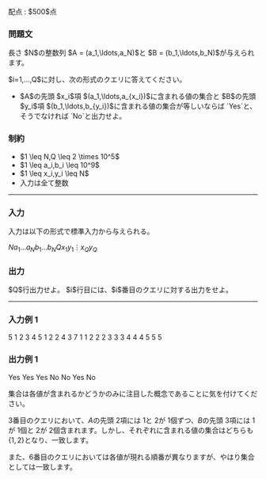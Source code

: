 
<div>

<span>

<span>

<p>
配点 : $500$点
</p>

<div>

<section>

### **問題文**

<p>
長さ $N$の整数列 $A = (a_1,\ldots,a_N)$と $B = (b_1,\ldots,b_N)$が与えられます。  
</p>

<p>
$i=1,...,Q$に対し、次の形式のクエリに答えてください。  
</p>

<ul>

<li>
$A$の先頭 $x_i$項 $(a_1,\ldots,a_{x_i})$に含まれる値の集合と $B$の先頭 $y_i$項 $(b_1,\ldots,b_{y_i})$に含まれる値の集合が等しいならば `Yes`と、そうでなければ `No`と出力せよ。
</li>

</ul>

</section>

</div>

<div>

<section>

### **制約**

<ul>

<li>
$1 \leq N,Q \leq 2 \times 10^5$
</li>

<li>
$1 \leq a_i,b_i \leq 10^9$
</li>

<li>
$1 \leq x_i,y_i \leq N$
</li>

<li>
入力は全て整数
</li>

</ul>

</section>

</div>

---

<div>

<div>

<section>

### **入力**

<p>
入力は以下の形式で標準入力から与えられる。
</p>

<div>

$N$$a_1$$\ldots$$a_N$$b_1$$\ldots$$b_N$$Q$$x_1$$y_1$$\vdots$$x_Q$$y_Q$
</div>

</section>

</div>

<div>

<section>

### **出力**

<p>
$Q$行出力せよ。 $i$行目には、$i$番目のクエリに対する出力をせよ。
</p>

</section>

</div>

</div>

---

<div>

<section>

### **入力例 1**

<div>

5
1 2 3 4 5
1 2 2 4 3
7
1 1
2 2
2 3
3 3
4 4
4 5
5 5

</div>

</section>

</div>

<div>

<section>

### **出力例 1**

<div>

Yes
Yes
Yes
No
No
Yes
No

</div>

<p>
集合は各値が含まれるかどうかのみに注目した概念であることに気を付けてください。

$3$番目のクエリにおいて、$A$の先頭 $2$項には $1$と $2$が $1$個ずつ、$B$の先頭 $3$項には $1$が $1$個と $2$が $2$個含まれます。しかし、それぞれに含まれる値の集合はどちらも $\{ 1,2 \}$となり、一致します。

また、$6$番目のクエリにおいては各値が現れる順番が異なりますが、やはり集合としては一致します。
</p>

</section>

</div>

</span>

</span>

</div>
